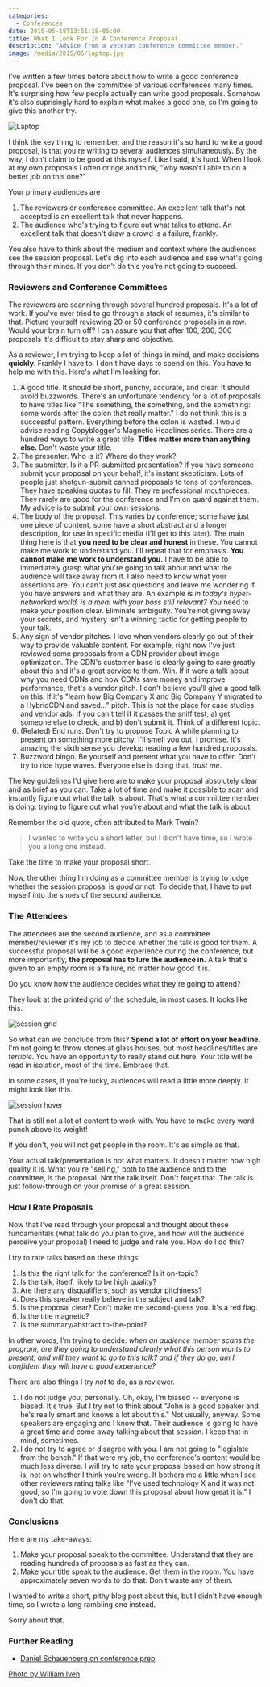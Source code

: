 ```yaml
---
categories:
  - Conferences
date: 2015-05-18T13:51:18-05:00
title: What I Look For In A Conference Proposal
description: "Advice from a veteran conference committee member."
image: /media/2015/05/laptop.jpg
---
```


I've written a few times before about how to write a good conference proposal.
I've been on the committee of various conferences many times. It's surprising
how few people actually can write good proposals. Somehow it's also suprisingly
hard to explain what makes a good one, so I'm going to give this another try.

![Laptop](/media/2015/05/laptop.jpg)

<!--more-->

I think the key thing to remember, and the reason it's so hard to write a good
proposal, is that you're writing to several audiences simultaneously. By the
way, I don't claim to be good at this myself. Like I said, it's hard. When I
look at my own proposals I often cringe and think, "why wasn't I able to do a
better job on this one?"

Your primary audiences are

1. The reviewers or conference committee. An excellent talk that's not accepted
	is an excellent talk that never happens.
2. The audience who's trying to figure out what talks to attend. An excellent
	talk that doesn't draw a crowd is a failure, frankly.

You also have to think about the medium and context where the audiences see the
session proposal. Let's dig into each audience and see what's going through
their minds. If you don't do this you're not going to succeed.

### Reviewers and Conference Committees

The reviewers are scanning through several hundred proposals. It's a lot of
work. If you've ever tried to go through a stack of resumes, it's similar to
that. Picture yourself reviewing 20 or 50 conference proposals in a row.  Would
your brain turn off? I can assure you that after 100, 200, 300 proposals it's
difficult to stay sharp and objective.

As a reviewer, I'm trying to keep a lot of things in mind, and make decisions
**quickly**. Frankly I have to. I don't have days to spend on this. You have to
help me with this. Here's what I'm looking for.

1. A good title. It should be short, punchy, accurate, and clear. It should
	avoid buzzwords. There's an unfortunate tendency for a lot of proposals to
	have titles like "The something, the something, and the something: some words
	after the colon that really matter." I do not think this is a successful
	pattern. Everything before the colon is wasted. I would advise reading
	Copyblogger's Magnetic Headlines series. There are a hundred ways to write a
	great title. **Titles matter more than anything else.** Don't waste your
	title.
2. The presenter. Who is it? Where do they work?
3. The submitter. Is it a PR-submitted presentation? If you have someone submit
	your proposal on your behalf, it's instant skepticism. Lots of people just
	shotgun-submit canned proposals to tons of conferences. They have speaking
	quotas to fill. They're professional mouthpieces. They rarely are good for
	the conference and I'm on guard against them. My advice is to submit your own
	sessions.
4. The body of the proposal. This varies by conference; some have just one piece
	of content, some have a short abstract and a longer description, for use in
	specific media (I'll get to this later). The main thing here is that **you
	need to be clear and honest** in these. You cannot make me work to understand
	you. I'll repeat that for emphasis. **You cannot make me work to understand
	you.** I have to be able to immediately grasp what you're going to talk about
	and what the audience will take away from it. I also need to know what your
	assertions are. You can't just ask questions and leave me wondering if you
	have answers and what they are. An example is *in today's hyper-networked
	world, is a meal with your boss still relevant?* You need to make your
	position clear. Eliminate ambiguity. You're not giving away your secrets, and
	mystery isn't a winning tactic for getting people to your talk.
5. Any sign of vendor pitches. I love when vendors clearly go out of their way
	to provide valuable content. For example, right now I've just reviewed some
	proposals from a CDN provider about image optimization. The CDN's customer
	base is clearly going to care greatly about this and it's a great service to
	them.  Win. If it were a talk about why you need CDNs and how CDNs save money
	and improve performance, that's a vendor pitch. I don't believe you'll give a
	good talk on this. If it's "learn how Big Company X and Big Company Y
	migrated to a HybridCDN and saved..." pitch. This is not the place for case
	studies and vendor ads. If you can't tell if it passes the sniff test, a) get
	someone else to check, and b) don't submit it. Think of a different topic.
6. (Related) End runs. Don't try to propose Topic A while planning to present on
	something more pitchy.  I'll smell you out, I promise. It's amazing the sixth
	sense you develop reading a few hundred proposals.
7. Buzzword bingo. Be yourself and present what you have to offer. Don't try to
	ride hype waves. Everyone else is doing that, *trust me*.

The key guidelines I'd give here are to make your proposal absolutely clear and
as brief as you can. Take a lot of time and make it possible to scan and
instantly figure out what the talk is about. That's what a committee member is
doing: trying to figure out what you're about and what the talk is about.

Remember the old quote, often attributed to Mark Twain?

> I wanted to write you a short letter, but I didn't have time, so I wrote you a
> long one instead.

Take the time to make your proposal short.

Now, the other thing I'm doing as a committee member is trying to judge whether
the session proposal is *good* or not.  To decide that, I have to put myself
into the shoes of the second audience.

### The Attendees

The attendees are the second audience, and as a committee member/reviewer it's
my job to decide whether the talk is good for them. A successful proposal will
be a good experience during the conference, but more importantly, **the proposal
has to lure the audience in.** A talk that's given to an empty room is a
failure, no matter how good it is.

Do you know how the audience decides what they're going to attend?

They look at the printed grid of the schedule, in most cases. It looks like
this.

![session grid](/media/2015/05/session-grid.png)

So what can we conclude from this? **Spend a lot of effort on your headline.**
I'm not going to throw stones at glass houses, but most headlines/titles are
*terrible*. You have an opportunity to really stand out here. Your title
will be read in isolation, most of the time. Embrace that.

In some cases, if you're lucky, audiences will read a little more deeply. It
might look like this.

![session hover](/media/2015/05/session-hover.png)

That is still not a lot of content to work with. You have to make every word
punch above its weight!

If you don't, you will not get people in the room. It's as simple as that.

Your actual talk/presentation is not what matters. It doesn't matter how high
quality it is. What you're "selling," both to the audience and to the committee,
is the proposal. Not the talk itself. Don't forget that. The talk is just
follow-through on your promise of a great session.

### How I Rate Proposals

Now that I've read through your proposal and thought about these fundamentals
(what talk do you plan to give, and how will the audience perceive your
proposal) I need to judge and rate you. How do I do this?

I try to rate talks based on these things:

1. Is this the right talk for the conference? Is it on-topic?
2. Is the talk, itself, likely to be high quality?
3. Are there any disqualifiers, such as vendor pitchiness?
4. Does this speaker really believe in the subject and talk?
5. Is the proposal clear? Don't make me second-guess you. It's a red flag.
6. Is the title magnetic?
7. Is the summary/abstract to-the-point?

In other words, I'm trying to decide: *when an audience member scans the
program, are they going to understand clearly what this person wants to present,
and will they want to go to this talk? and if they do go, am I confident they
will have a good experience?* 

There are also things I try *not* to do, as a reviewer.

1.	I do not judge you, personally. Oh, okay, I'm biased -- everyone is biased.
	It's true. But I try not to think about "John is a good speaker and he's
	really smart and knows a lot about this." Not usually, anyway. Some speakers
	are engaging and I know that. Their audience is going to have a great time
	and come away talking about that session. I keep that in mind, sometimes.
2. I do not try to agree or disagree with you. I am not going to "legislate from
	the bench." If that were my job, the conference's content would be much less
	diverse. I will try to rate your proposal based on how strong it is, not on
	whether I think you're wrong. It bothers me a little when I see other
	reviewers rating talks like "I've used technology X and it was not good, so
	I'm going to vote down this proposal about how great it is." I don't do that.

### Conclusions

Here are my take-aways:

1. Make your proposal speak to the committee. Understand that they are reading
	hundreds of proposals as fast as they can.
2. Make your title speak to the audience. Get them in the room. You have
	approximately seven words to do that. Don't waste any of them.

I wanted to write a short, pithy blog post about this, but I didn't have enough
time, so I wrote a long rambling one instead.

Sorry about that.

### Further Reading

- [Daniel Schauenberg on conference prep](https://unwiredcouch.com/2015/09/25/talk-prep.html)

[Photo by William Iven](https://unsplash.com/photos/SpVHcbuKi6E/)
